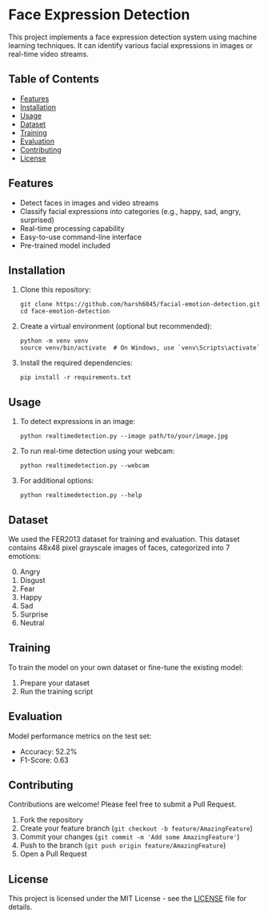 # Face Expression Detection

This project implements a face expression detection system using machine learning techniques. It can identify various facial expressions in images or real-time video streams.

## Table of Contents

- [Features](#features)
- [Installation](#installation)
- [Usage](#usage)
- [Dataset](#dataset)
- [Training](#training)
- [Evaluation](#evaluation)
- [Contributing](#contributing)
- [License](#license)

## Features

- Detect faces in images and video streams
- Classify facial expressions into categories (e.g., happy, sad, angry, surprised)
- Real-time processing capability
- Easy-to-use command-line interface
- Pre-trained model included

## Installation

1. Clone this repository:
   ```
   git clone https://github.com/harsh6045/facial-emotion-detection.git
   cd face-emotion-detection
   ```

2. Create a virtual environment (optional but recommended):
   ```
   python -m venv venv
   source venv/bin/activate  # On Windows, use `venv\Scripts\activate`
   ```

3. Install the required dependencies:
   ```
   pip install -r requirements.txt
   ```

## Usage

1. To detect expressions in an image:
   ```
   python realtimedetection.py --image path/to/your/image.jpg
   ```

2. To run real-time detection using your webcam:
   ```
   python realtimedetection.py --webcam
   ```

3. For additional options:
   ```
   python realtimedetection.py --help
   ```

## Dataset

We used the FER2013 dataset for training and evaluation. This dataset contains 48x48 pixel grayscale images of faces, categorized into 7 emotions:

0. Angry
1. Disgust
2. Fear
3. Happy
4. Sad
5. Surprise
6. Neutral

## Training

To train the model on your own dataset or fine-tune the existing model:

1. Prepare your dataset
2. Run the training script

## Evaluation

Model performance metrics on the test set:

- Accuracy: 52.2%
- F1-Score: 0.63

## Contributing

Contributions are welcome! Please feel free to submit a Pull Request.

1. Fork the repository
2. Create your feature branch (`git checkout -b feature/AmazingFeature`)
3. Commit your changes (`git commit -m 'Add some AmazingFeature'`)
4. Push to the branch (`git push origin feature/AmazingFeature`)
5. Open a Pull Request

## License

This project is licensed under the MIT License - see the [LICENSE](LICENSE) file for details.
